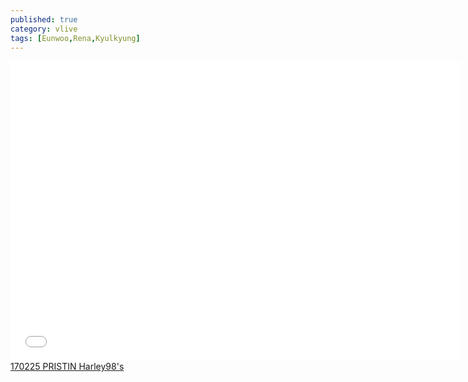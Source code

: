 ```yaml
---
published: true
category: vlive
tags: [Eunwoo,Rena,Kyulkyung]
---
```

<iframe frameborder="0" width="720" height="480" src="BLAH" allowfullscreen></iframe><br /><a href="" target="_blank">170225 PRISTIN Harley98's</a>